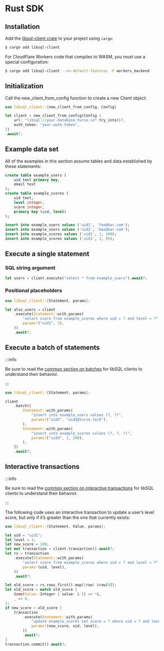 # Rust SDK

## Installation

Add the [libsql-client crate] to your project using `cargo`:

```bash
$ cargo add libsql-client
```

For CloudFlare Workers code that compiles to WASM, you must use a special
configuration:

```bash
$ cargo add libsql-client --no-default-features -F workers_backend
```

## Initialization

Call the new_client_from_config function to create a new Client object:

```rust
use libsql_client::{new_client_from_config, Config}

let client = new_client_from_config(Config {
    url: "libsql://your-database.turso.io".try_into()?,
    auth_token: "your-auth-token",
})
.await?;
```


## Example data set

All of the examples in this section assume tables and data established by these
statements:

```sql
create table example_users (
    uid text primary key,
    email text
);
create table example_scores (
    uid text,
    level integer,
    score integer,
    primary key (uid, level)
);

insert into example_users values ('uid1', 'foo@bar.com');
insert into example_users values ('uid2', 'baz@bar.com');
insert into example_scores values ('uid1', 1, 100);
insert into example_scores values ('uid1', 2, 95);
```

## Execute a single statement

### SQL string argument

```rust
let users = client.execute("select * from example_users").await?;
```

### Positional placeholders

```rust
use libsql_client::{Statement, params};

let also_users = client
    .execute(Statement::with_params(
        "select score from example_scores where uid = ? and level = ?",
        params!("uid1", 2),
    ))
    .await?;
```

<!-- ### Named placeholders -->

## Execute a batch of statements

:::info

Be sure to read the [common section on batches] for libSQL clients to understand
their behavior.

:::

```rust
use libsql_client::{Statement, params};

client
    .batch([
        Statement::with_params(
            "insert into example_users values (?, ?)",
            params!("uid3", "uid3@turso.tech"),
        ),
        Statement::with_params(
            "insert into example_scores values (?, ?, ?)",
            params!("uid3", 1, 200),
        ),
    ])
    .await?;
```

## Interactive transactions

:::info

Be sure to read the [common section on interactive transactions] for libSQL
clients to understand their behavior.

:::

The following code uses an interactive transaction to update a user’s level
score, but only if it’s greater than the one that currently exists:

```rust
use libsql_client::{Statement, Value, params};

let uid = "uid1";
let level = 1;
let new_score = 100;
let mut transaction = client.transaction().await?;
let rs = transaction
    .execute(Statement::with_params(
        "select score from example_scores where uid = ? and level = ?",
        params!(uid, level),
    ))
    .await?;

let old_score = rs.rows.first().map(|row| &row[0]);
let old_score = match old_score {
    Some(Value::Integer { value: i }) => *i,
    _ => 0,
};
if new_score > old_score {
    transaction
        .execute(Statement::with_params(
            "update example_scores set score = ? where uid = ? and level = ?",
            params!(new_score, uid, level),
        ))
        .await?;
}
transaction.commit().await?;
```

<!-- ## ResultSet -->


[libsql-client crate]: https://crates.io/crates/libsql-client
[common section on batches]: ../client-access#batches
[common section on interactive transactions]: ../client-access#interactive-transactions

